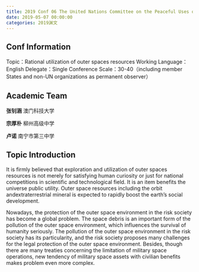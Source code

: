 ```yaml
---
title: 2019 Conf 06 The United Nations Committee on the Peaceful Uses of Outer Space
date: 2019-05-07 00:00:00
categories: 2019渊文
---
```


## Conf Information

Topic：Rational utilization of outer spaces resources
Working Language：English
Delegate：Single
Conference Scale：30-40（including member States and non-UN organizations as permanent observer）

## Academic Team

**张钊涵** 澳门科技大学

**宗厚朴** 柳州高级中学

**卢诺** 南宁市第三中学

## Topic Introduction

It is firmly believed that exploration and utilization of outer spaces resources is not merely for satisfying human curiosity or just for national competitions in scientific and technological field. It is an item benefits the universe public utility. Outer space resources including the orbit andextraterrestrial mineral is expected to rapidly boost the earth’s social development. 

Nowadays, the protection of the outer space environment in the risk society has become a global problem. The space debris is an important form of the pollution of the outer space environment, which influences the survival of humanity seriously. The pollution of the outer space environment in the risk society has its particularity, and the risk society proposes many challenges for the legal protection of the outer space environment. Besides, though there are many treaties concerning the limitation of military space operations, new tendency of military space assets with civilian benefits makes problem even more complex.